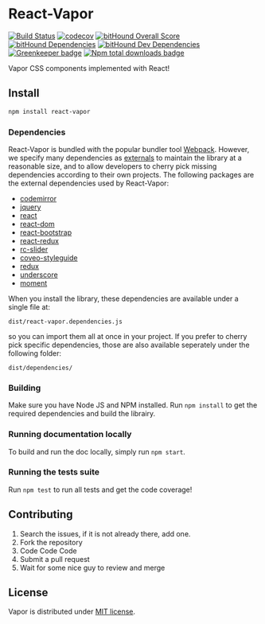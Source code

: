 # React-Vapor

[![Build Status](https://travis-ci.org/coveo/react-vapor.svg?branch=master)](https://travis-ci.org/coveo/react-vapor)
[![codecov](https://codecov.io/gh/coveo/react-vapor/branch/master/graph/badge.svg)](https://codecov.io/gh/coveo/react-vapor)
[![bitHound Overall Score](https://www.bithound.io/github/coveo/react-vapor/badges/score.svg)](https://www.bithound.io/github/coveo/react-vapor)
[![bitHound Dependencies](https://www.bithound.io/github/coveo/react-vapor/badges/dependencies.svg)](https://www.bithound.io/github/coveo/react-vapor/master/dependencies/npm)
[![bitHound Dev Dependencies](https://www.bithound.io/github/coveo/react-vapor/badges/devDependencies.svg)](https://www.bithound.io/github/coveo/react-vapor/master/dependencies/npm)
[![Greenkeeper badge](https://badges.greenkeeper.io/coveo/react-vapor.svg)](https://greenkeeper.io/)
[![Npm total downloads badge](https://img.shields.io/npm/dt/react-vapor.svg)](https://www.npmjs.com/package/react-vapor)

Vapor CSS components implemented with React!

## Install
```sh
npm install react-vapor
```

### Dependencies
React-Vapor is bundled with the popular bundler tool [Webpack](https://webpack.js.org/). However, we specify many dependencies as [externals](https://webpack.js.org/configuration/externals/#src/components/Sidebar/Sidebar.jsx) to maintain the library at a reasonable size, and to allow developers to cherry pick missing dependencies according to their own projects. The following packages are the external dependencies used by React-Vapor:      

- [codemirror](https://www.npmjs.com/package/codemirror)  
- [jquery](https://www.npmjs.com/package/jquery)  
- [react](https://www.npmjs.com/package/react)  
- [react-dom](https://www.npmjs.com/package/react-dom)  
- [react-bootstrap](https://www.npmjs.com/package/react-bootstrap)  
- [react-redux](https://www.npmjs.com/package/react-redux)  
- [rc-slider](https://www.npmjs.com/package/rc-slider)  
- [coveo-styleguide](https://www.npmjs.com/package/coveo-styleguide)  
- [redux](https://www.npmjs.com/package/redux)  
- [underscore](https://www.npmjs.com/package/underscore)  
- [moment](https://www.npmjs.com/package/moment)     

When you install the library, these dependencies are available under a single file at:    

```  
dist/react-vapor.dependencies.js  
```  

so you can import them all at once in your project. If you prefer to cherry pick specific dependencies, those are also available seperately under the following folder:   
 
```  
dist/dependencies/  
```  
 
   


### Building
Make sure you have Node JS and NPM installed.
Run `npm install` to get the required dependencies and build the librairy.

### Running documentation locally
To build and run the doc locally, simply run `npm start`.

### Running the tests suite
Run `npm test` to run all tests and get the code coverage!

## Contributing
1. Search the issues, if it is not already there, add one.
2. Fork the repository
3. Code Code Code
4. Submit a pull request
5. Wait for some nice guy to review and merge

## License
Vapor is distributed under [MIT license](LICENSE).


